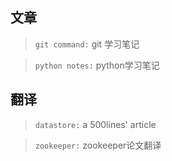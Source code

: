 ## 文章 

> `git command:` git 学习笔记

> `python notes:` python学习笔记

## 翻译 

> `datastore:` a 500lines' article 

> `zookeeper:` zookeeper论文翻译

